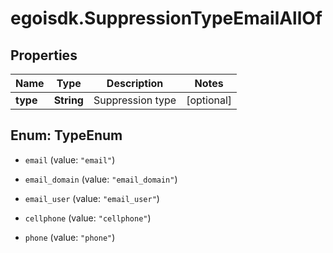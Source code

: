 # egoisdk.SuppressionTypeEmailAllOf

## Properties

Name | Type | Description | Notes
------------ | ------------- | ------------- | -------------
**type** | **String** | Suppression type | [optional] 



## Enum: TypeEnum


* `email` (value: `"email"`)

* `email_domain` (value: `"email_domain"`)

* `email_user` (value: `"email_user"`)

* `cellphone` (value: `"cellphone"`)

* `phone` (value: `"phone"`)




